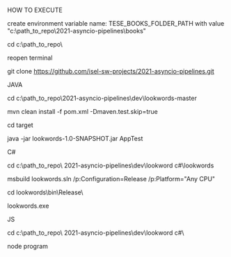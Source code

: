 HOW TO EXECUTE


create environment variable name: TESE_BOOKS_FOLDER_PATH with value "c:\\path_to_repo\2021-asyncio-pipelines\books"

cd c:\path_to_repo\

reopen terminal 

git clone https://github.com/isel-sw-projects/2021-asyncio-pipelines.git

JAVA

cd c:\path_to_repo\2021-asyncio-pipelines\dev\lookwords-master

mvn clean install -f pom.xml -Dmaven.test.skip=true

cd target 

java -jar lookwords-1.0-SNAPSHOT.jar AppTest


C#

cd c:\path_to_repo\ 2021-asyncio-pipelines\dev\lookword c#\lookwords

msbuild lookwords.sln /p:Configuration=Release /p:Platform="Any CPU"

cd lookwords\bin\Release\

lookwords.exe


JS

cd c:\path_to_repo\ 2021-asyncio-pipelines\dev\lookword c#\

node program


